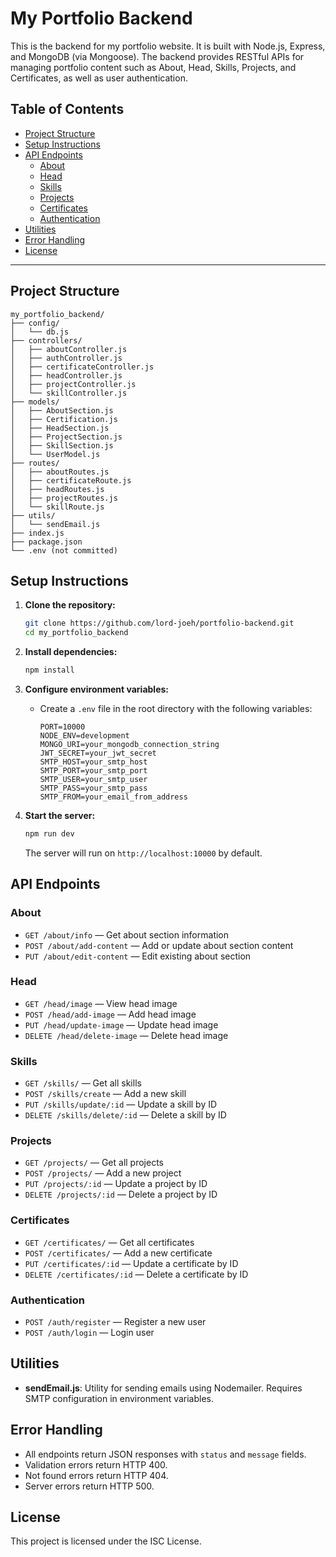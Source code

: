 # My Portfolio Backend

This is the backend for my portfolio website. It is built with Node.js, Express, and MongoDB (via Mongoose). The backend provides RESTful APIs for managing portfolio content such as About, Head, Skills, Projects, and Certificates, as well as user authentication.

## Table of Contents

- [Project Structure](#project-structure)
- [Setup Instructions](#setup-instructions)
- [API Endpoints](#api-endpoints)
  - [About](#about)
  - [Head](#head)
  - [Skills](#skills)
  - [Projects](#projects)
  - [Certificates](#certificates)
  - [Authentication](#authentication)
- [Utilities](#utilities)
- [Error Handling](#error-handling)
- [License](#license)

---

## Project Structure

```
my_portfolio_backend/
├── config/
│   └── db.js
├── controllers/
│   ├── aboutController.js
│   ├── authController.js
│   ├── certificateController.js
│   ├── headController.js
│   ├── projectController.js
│   └── skillController.js
├── models/
│   ├── AboutSection.js
│   ├── Certification.js
│   ├── HeadSection.js
│   ├── ProjectSection.js
│   ├── SkillSection.js
│   └── UserModel.js
├── routes/
│   ├── aboutRoutes.js
│   ├── certificateRoute.js
│   ├── headRoutes.js
│   ├── projectRoutes.js
│   └── skillRoute.js
├── utils/
│   └── sendEmail.js
├── index.js
├── package.json
└── .env (not committed)
```

## Setup Instructions

1. **Clone the repository:**

   ```sh
   git clone https://github.com/lord-joeh/portfolio-backend.git
   cd my_portfolio_backend
   ```

2. **Install dependencies:**

   ```sh
   npm install
   ```

3. **Configure environment variables:**
   - Create a `.env` file in the root directory with the following variables:

     ```env
     PORT=10000
     NODE_ENV=development
     MONGO_URI=your_mongodb_connection_string
     JWT_SECRET=your_jwt_secret
     SMTP_HOST=your_smtp_host
     SMTP_PORT=your_smtp_port
     SMTP_USER=your_smtp_user
     SMTP_PASS=your_smtp_pass
     SMTP_FROM=your_email_from_address
     ```

4. **Start the server:**

   ```sh
   npm run dev
   ```

   The server will run on `http://localhost:10000` by default.

## API Endpoints

### About

- `GET /about/info` — Get about section information
- `POST /about/add-content` — Add or update about section content
- `PUT /about/edit-content` — Edit existing about section

### Head

- `GET /head/image` — View head image
- `POST /head/add-image` — Add head image
- `PUT /head/update-image` — Update head image
- `DELETE /head/delete-image` — Delete head image

### Skills

- `GET /skills/` — Get all skills
- `POST /skills/create` — Add a new skill
- `PUT /skills/update/:id` — Update a skill by ID
- `DELETE /skills/delete/:id` — Delete a skill by ID

### Projects

- `GET /projects/` — Get all projects
- `POST /projects/` — Add a new project
- `PUT /projects/:id` — Update a project by ID
- `DELETE /projects/:id` — Delete a project by ID

### Certificates

- `GET /certificates/` — Get all certificates
- `POST /certificates/` — Add a new certificate
- `PUT /certificates/:id` — Update a certificate by ID
- `DELETE /certificates/:id` — Delete a certificate by ID

### Authentication

- `POST /auth/register` — Register a new user
- `POST /auth/login` — Login user

## Utilities

- **sendEmail.js**: Utility for sending emails using Nodemailer. Requires SMTP configuration in environment variables.

## Error Handling

- All endpoints return JSON responses with `status` and `message` fields.
- Validation errors return HTTP 400.
- Not found errors return HTTP 404.
- Server errors return HTTP 500.

## License

This project is licensed under the ISC License.
